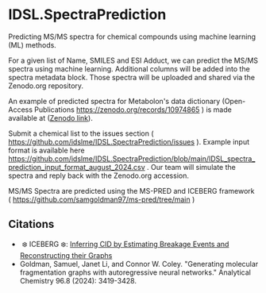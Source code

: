 # IDSL.SpectraPrediction

Predicting MS/MS spectra for chemical compounds using machine learning (ML) methods.

For a given list of Name, SMILES and ESI Adduct, we can predict the MS/MS spectra using machine learning. Additional columns will be added into the spectra metadata block. 
Those spectra will be uploaded and shared via the Zenodo.org repository. 

An example of predicted spectra for Metabolon's data dictionary (Open-Access Publications https://zenodo.org/records/10974865 ) is made available at ([Zenodo link](https://zenodo.org/records/13756168)). 

Submit a chemical list to the issues section ( https://github.com/idslme/IDSL.SpectraPrediction/issues ). Example input format is available here https://github.com/idslme/IDSL.SpectraPrediction/blob/main/IDSL_spectra_prediction_input_format_august_2024.csv . Our team will simulate the spectra and reply back with the Zenodo.org accession. 

MS/MS Spectra are predicted using the MS-PRED and ICEBERG framework ( https://github.com/samgoldman97/ms-pred/tree/main ) 

## Citations

- ️️️️  ❄️ ICEBER️️G ❄️: [Inferring CID by Estimating Breakage Events and Reconstructing their Graphs](http://arxiv.org/abs/2304.13136)
-   Goldman, Samuel, Janet Li, and Connor W. Coley. "Generating molecular fragmentation graphs with autoregressive neural networks." Analytical Chemistry 96.8 (2024): 3419-3428.


